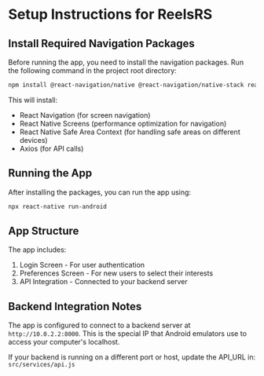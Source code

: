 # Setup Instructions for ReelsRS

## Install Required Navigation Packages

Before running the app, you need to install the navigation packages. Run the following command in the project root directory:

```bash
npm install @react-navigation/native @react-navigation/native-stack react-native-screens react-native-safe-area-context axios
```

This will install:
- React Navigation (for screen navigation)
- React Native Screens (performance optimization for navigation)
- React Native Safe Area Context (for handling safe areas on different devices)
- Axios (for API calls)

## Running the App

After installing the packages, you can run the app using:

```bash
npx react-native run-android
```

## App Structure

The app includes:
1. Login Screen - For user authentication
2. Preferences Screen - For new users to select their interests
3. API Integration - Connected to your backend server

## Backend Integration Notes

The app is configured to connect to a backend server at `http://10.0.2.2:8000`.
This is the special IP that Android emulators use to access your computer's localhost.

If your backend is running on a different port or host, update the API_URL in:
`src/services/api.js` 